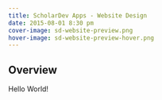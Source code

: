 ```yaml
---
title: ScholarDev Apps - Website Design
date: 2015-08-01 8:30 pm
cover-image: sd-website-preview.png
hover-image: sd-website-preview-hover.png
---
```

## Overview

Hello World!